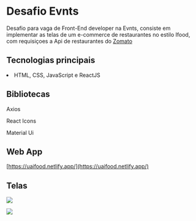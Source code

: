 # Desafio Evnts

Desafio para vaga de Front-End developer na Evnts, consiste em implementar as telas de um e-commerce de restaurantes no estilo Ifood, com requisiçoes a Api de restaurantes  do  [Zomato](https://developers.zomato.com/documentation?lang=pt#/)





## Tecnologias principais

<li>HTML, CSS, JavaScript e ReactJS</li>





## Bibliotecas     

Axios

React Icons

Material Ui





## Web App

[https://uaifood.netlify.app/](https://uaifood.netlify.app/)





## Telas

![](https://images2.imgbox.com/f5/51/sjPDpMiC_o.png)

![](https://images2.imgbox.com/d2/19/t1NoBm4i_o.png)




